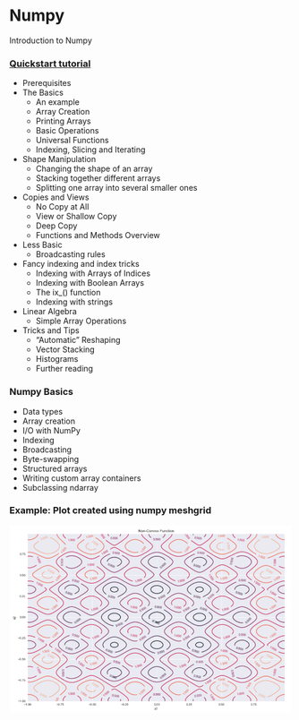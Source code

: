# Numpy
Introduction to Numpy

### [Quickstart tutorial](https://numpy.org/doc/stable/user/quickstart.html)
- Prerequisites
- The Basics
  - An example
  - Array Creation
  - Printing Arrays
  - Basic Operations
  - Universal Functions
  - Indexing, Slicing and Iterating
- Shape Manipulation
  - Changing the shape of an array
  - Stacking together different arrays
  - Splitting one array into several smaller ones
- Copies and Views
  - No Copy at All
  - View or Shallow Copy
  - Deep Copy
  - Functions and Methods Overview
- Less Basic
  - Broadcasting rules
- Fancy indexing and index tricks
  - Indexing with Arrays of Indices
  - Indexing with Boolean Arrays
  - The ix_() function
  - Indexing with strings
- Linear Algebra
  - Simple Array Operations
- Tricks and Tips
  - “Automatic” Reshaping
  - Vector Stacking
  - Histograms
  - Further reading
  
  
### Numpy Basics 
- Data types
- Array creation
- I/O with NumPy
- Indexing
- Broadcasting
- Byte-swapping
- Structured arrays
- Writing custom array containers
- Subclassing ndarray

### Example: Plot created using numpy meshgrid

![img](pic/meshgrid.png)
